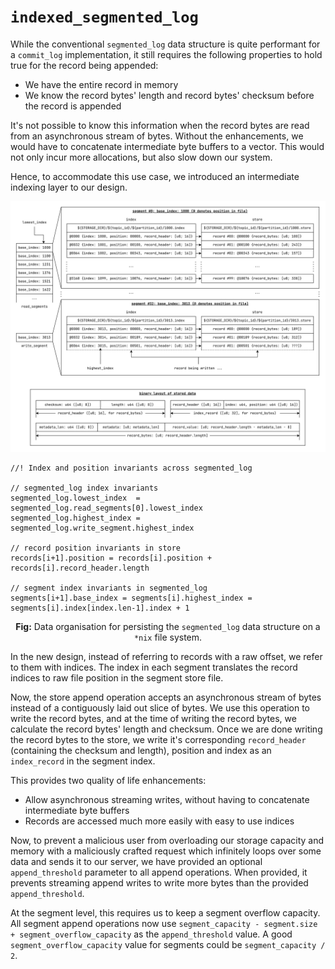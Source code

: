 # `indexed_segmented_log`

While the conventional `segmented_log` data structure is quite performant for a `commit_log`
implementation, it still requires the following properties to hold true for the record being
appended:
- We have the entire record in memory
- We know the record bytes' length and record bytes' checksum before the record is appended

It's not possible to know this information when the record bytes are read from an asynchronous
stream of bytes. Without the enhancements, we would have to concatenate intermediate byte buffers to
a vector. This would not only incur more allocations, but also slow down our system.

Hence, to accommodate this use case, we introduced an intermediate indexing layer to our design.

![segmented_log](https://raw.githubusercontent.com/arindas/laminarmq/assets/assets/diagrams/laminarmq-indexed-segmented-log-landscape.svg)

```
//! Index and position invariants across segmented_log

// segmented_log index invariants
segmented_log.lowest_index  = segmented_log.read_segments[0].lowest_index
segmented_log.highest_index = segmented_log.write_segment.highest_index

// record position invariants in store
records[i+1].position = records[i].position + records[i].record_header.length

// segment index invariants in segmented_log
segments[i+1].base_index = segments[i].highest_index = segments[i].index[index.len-1].index + 1
```
<p align="center">
<b>Fig:</b> Data organisation for persisting the <code>segmented_log</code> data structure on a
<code>*nix</code> file system.
</p>

In the new design, instead of referring to records with a raw offset, we refer to them with indices.
The index in each segment translates the record indices to raw file position in the segment store
file.

Now, the store append operation accepts an asynchronous stream of bytes instead of a contiguously
laid out slice of bytes. We use this operation to write the record bytes, and at the time of writing
the record bytes, we calculate the record bytes' length and checksum. Once we are done writing the
record bytes to the store, we write it's corresponding `record_header` (containing the checksum and
length), position and index as an `index_record` in the segment index.

This provides two quality of life enhancements:
- Allow asynchronous streaming writes, without having to concatenate intermediate byte buffers
- Records are accessed much more easily with easy to use indices

Now, to prevent a malicious user from overloading our storage capacity and memory with a maliciously
crafted request which infinitely loops over some data and sends it to our server, we have provided
an optional `append_threshold` parameter to all append operations. When provided, it prevents
streaming append writes to write more bytes than the provided `append_threshold`.

At the segment level, this requires us to keep a segment overflow capacity. All segment append
operations now use `segment_capacity - segment.size + segment_overflow_capacity` as the
`append_threshold` value. A good `segment_overflow_capacity` value for segments could be
`segment_capacity / 2`.

